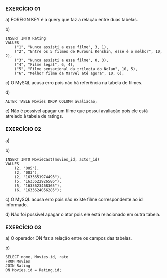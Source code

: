 ### EXERCÍCIO 01
a)
FOREIGN KEY é a query que faz a relação entre duas tabelas.

b)
```
INSERT INTO Rating
VALUES
	("1", "Nunca assisti a esse filme", 3, 1),
    ("2", "Entre os 5 filmes de Rurouni Kenshin, esse é o melhor", 10, 2),
    ("3", "Nunca assisti a esse filme", 0, 3),
    ("4", "Filme legal", 6, 4),
    ("5", "Filme sensacional da trilogia do Nolan", 10, 5),
    ("6", "Melhor filme da Marvel até agora", 10, 6);
```

c)
O MySQL acusa erro pois não há referência na tabela de filmes.

d)
```
ALTER TABLE Movies DROP COLUMN avaliacao;
```

e)
Não é possível apagar um filme que possui avaliação pois ele está atrelado à tabela de ratings.

### EXERCÍCIO 02
a)

b)
```
INSERT INTO MovieCast(movies_id, actor_id)
VALUES
	(2, "005"),
    (2, "003"),
    (2, "1633651974493"),
    (5, "1633622926586"),
    (5, "1633623468365"),
    (6, "1633624056285");
```

c)
O MySQL acusa erro pois não existe filme correspondente ao id informado.

d)
Não foi possível apagar o ator pois ele está relacionado em outra tabela.

### EXERCÍCIO 03
a)
O operador ON faz a relação entre os campos das tabelas.

b)
```
SELECT nome, Movies.id, rate
FROM Movies
JOIN Rating
ON Movies.id = Rating.id;
```



